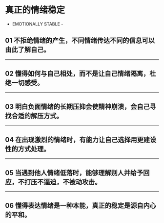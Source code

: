 # 真正的情绪稳定

- EMOTIONALLY STABLE -

## 01 不拒绝情绪的产生，不同情绪传达不同的信息可以由此了解自己。

---

## 02 懂得如何与自己相处，而不是让自己情绪隔离，杜绝一切感受。

---

## 03 明白负面情绪的长期压抑会使精神崩溃，会自己寻找合适的解压方式。

---

## 04 在出现激烈的情绪时，有能力让自己选择用更建设性的方式处理。

---

## 05 当遇到他人情绪低落时，能够理解别人并给予回应，不打压不逼迫，不被动攻击。

---

## 06 懂得表达情绪是一种本能，真正的稳定是源自内心的平和。
